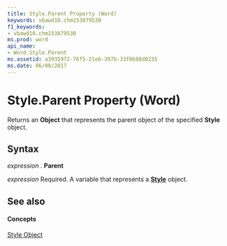 ```yaml
---
title: Style.Parent Property (Word)
keywords: vbawd10.chm153879530
f1_keywords:
- vbawd10.chm153879530
ms.prod: word
api_name:
- Word.Style.Parent
ms.assetid: a3935972-76f5-21e6-397b-33f0b88d0235
ms.date: 06/08/2017
---
```



# Style.Parent Property (Word)

Returns an  **Object** that represents the parent object of the specified **Style** object.


## Syntax

 _expression_ . **Parent**

 _expression_ Required. A variable that represents a **[Style](Word.Style.md)** object.


## See also


#### Concepts


[Style Object](Word.Style.md)

